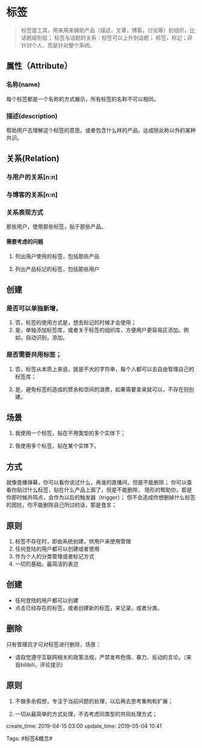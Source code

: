 标签
===================================================

> 标签是工具，用来用来辅助产品（描述，文章，博客，讨论等）的组织，比话题级别低；
标签与话题的关系：标签可以上升到话题；
标签，标记；非针对个人，而是针对整个系统。

## 属性（Attribute）

### 名称(name)

每个标签都是一个名称的方式展示，所有标签的名称不可以相同。

### 描述(description)

帮助用户去理解这个标签的意思，或者包含什么样的产品，达成除此称以外的某种共识。


## 关系(Relation)

### 与用户的关系[n:n]

### 与博客的关系[n:n]

### 关系表现方式

那些用户，使用那些标签，贴于那些产品。

#### 需要考虑的问题

1. 列出用户使用的标签，包括那些产品

2. 列出产品标记的标签，包括那些用户


## 创建

### 是否可以单独新增，

1. 否，标签的使用方式是，想去标记的时候才会使用；
2. 是，单独添加标签库，或者关于标签的组织库，方便用户更容易区添加。例如，自动识别，添加。

### 是否需要共用标签；

1. 否，标签从本质上来说，就是不大的字符串，每个人都可以去自由管理自己的标签库；

2. 是，避免标签的造成的赘余和空间的浪费，如果需要拿来就可以，不存在则创建。


## 场景

1. 我使用一个标签，贴在不用类型的多个实体下；

2. 我使用多个标签，贴在某个实体下。


## 方式

就像直播弹幕，你可以看你说过什么，再谁的直播间，但是不能删除；
你可以查看你贴过什么标签，贴在什么产品上面了，但是不能删除，
隐形的帮助你，那是你那时候共鸣点，会作为以后的触发器（trigger）；
但不会造成你想删掉什么标签的困扰，你不能删除自己所过的话，那是食言；

## 原则

1. 标签不存在时，即由系统创建，供用户来使用管理
2. 任何登陆的用户都可以创建或者使用
3. 作为个人的分类管理或者标记方式
4. 一切的基础，最简洁的表述

## 创建

- 任何登陆的用户都可以创建
- 点击已经存在的标签，或者创建新的标签，来记录，或者分类。

## 删除

只有管理员才可对标签进行删除，场景：

- 请自觉遵守互联网相关的政策法规，严禁发布色情、暴力、反动的言论。（来自bilibili，评论提示)


## 原则

1. 不做多余假想，专注于当前问题的处理，以后再去思考重构和扩展；

2. 一切从最简单的方式处理，不去考虑同类型的共同处理方式；

create_time: 2019-04-15 03:00
update_time: 2019-05-04 10:41

Tags: #标签&概念#
